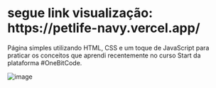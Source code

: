 <h1>segue link visualização: https://petlife-navy.vercel.app/ </h1>

<p>Página simples utilizando HTML, CSS e um toque de JavaScript para praticar os conceitos que aprendi recentemente no curso Start da plataforma #OneBitCode.</p>

![image](https://github.com/user-attachments/assets/3dd877e9-dafe-40ad-a17e-baa2f9b03a03)

